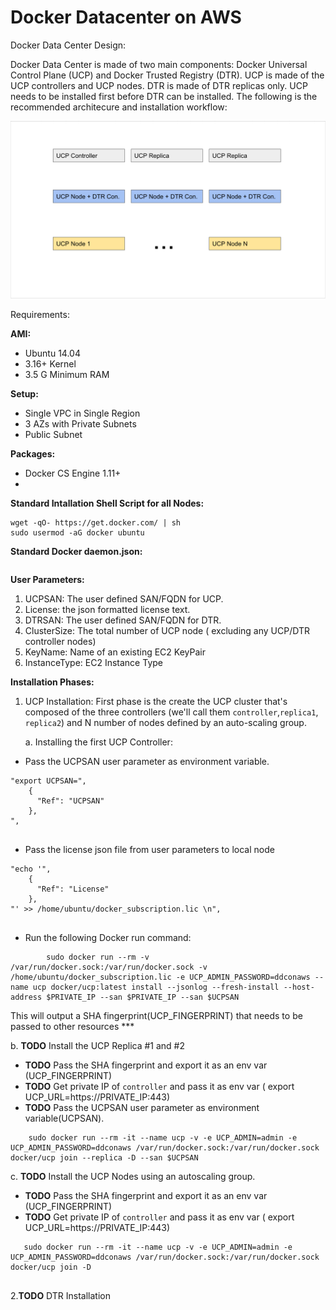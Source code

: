 # Docker Datacenter on AWS 

Docker Data Center Design:

Docker Data Center is made of two main components: Docker Universal Control Plane (UCP) and Docker Trusted Registry (DTR). UCP is made of the UCP controllers and UCP nodes. DTR is made of DTR replicas only. UCP needs to be installed first before DTR can be installed. The following is the recommended architecure and installation workflow:

![](images/design_1.png)

Requirements:

**AMI:**

*  Ubuntu 14.04
*  3.16+ Kernel
*  3.5 G Minimum RAM

**Setup:**

* Single VPC in Single Region
* 3 AZs with Private Subnets
* Public Subnet


**Packages:**

* Docker CS Engine 1.11+
* 

**Standard Intallation Shell Script for all Nodes:**


```
wget -qO- https://get.docker.com/ | sh
sudo usermod -aG docker ubuntu
```

**Standard Docker daemon.json:**

```
```

**User Parameters:**

1. UCPSAN: The user defined SAN/FQDN for UCP.
2. License: the json formatted license text.
3. DTRSAN: The user defined SAN/FQDN for DTR.
4. ClusterSize: The total number of UCP node ( excluding any UCP/DTR controller nodes)
5. KeyName: Name of an existing EC2 KeyPair
6. InstanceType: EC2 Instance Type



**Installation Phases:**

1. UCP Installation: First phase is the create the UCP cluster that's composed of the three controllers (we'll call them `controller`,`replica1`, `replica2`) and N number of nodes defined by an auto-scaling group. 

	a. Installing the first UCP Controller:

- Pass the UCPSAN user parameter as environment variable.

```
"export UCPSAN=",
    {
      "Ref": "UCPSAN"
    },
",
	
```

- Pass the license json file from user parameters to local node
	
```
"echo '",
    {
      "Ref": "License"
    },
"' >> /home/ubuntu/docker_subscription.lic \n",
	
```

- Run the following Docker run command:

```
		sudo docker run --rm -v /var/run/docker.sock:/var/run/docker.sock -v /home/ubuntu/docker_subscription.lic -e UCP_ADMIN_PASSWORD=ddconaws --name ucp docker/ucp:latest install --jsonlog --fresh-install --host-address $PRIVATE_IP --san $PRIVATE_IP --san $UCPSAN 

```
This will output a SHA fingerprint(UCP_FINGERPRINT) that needs to be passed to other resources *** 
    
   b. **TODO** Install the UCP Replica #1 and #2
   
   - **TODO** Pass the SHA fingerprint and export it as an env var (UCP_FINGERPRINT)
   - **TODO** Get private IP of `controller` and pass it as env var ( export UCP_URL=https://PRIVATE_IP:443)
   - **TODO** Pass the UCPSAN user parameter as environment variable(UCPSAN).

```
	sudo docker run --rm -it --name ucp -v -e UCP_ADMIN=admin -e UCP_ADMIN_PASSWORD=ddconaws /var/run/docker.sock:/var/run/docker.sock docker/ucp join --replica -D --san $UCPSAN

```


c. **TODO** Install the UCP Nodes using an autoscaling group.
	
   - **TODO** Pass the SHA fingerprint and export it as an env var (UCP_FINGERPRINT)
   - **TODO** Get private IP of `controller` and pass it as env var ( export UCP_URL=https://PRIVATE_IP:443)

```
   sudo docker run --rm -it --name ucp -v -e UCP_ADMIN=admin -e UCP_ADMIN_PASSWORD=ddconaws /var/run/docker.sock:/var/run/docker.sock docker/ucp join -D
   
```
	

2.**TODO** DTR Installation



